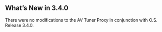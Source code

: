 ## What’s New in 3.4.0

There were no modifications to the AV Tuner Proxy in conjunction with O.S. Release 3.4.0.
